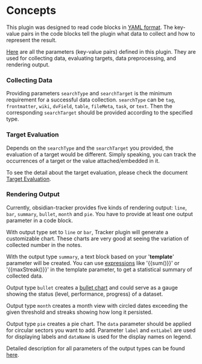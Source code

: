 # Concepts

This plugin was designed to read code blocks in [YAML format](https://en.wikipedia.org/wiki/YAML). The key-value pairs in the code blocks tell the plugin what data to collect and how to represent the result.

[Here](https://github.com/pyrochlore/obsidian-tracker/blob/master/docs/InputParameters.md) are all the parameters (key-value pairs) defined in this plugin. They are used for collecting data, evaluating targets, data preprocessing, and rendering output.

### Collecting Data

Providing parameters `searchType` and `searchTarget` is the minimum requirement for a successful data collection. `searchType` can be `tag`, `frontmatter`, `wiki`, `dvField`, `table`, `fileMeta`, `task`, or `text`. Then the corresponding `searchTarget` should be provided according to the specified type.

### Target Evaluation

Depends on the `searchType` and the `searchTarget` you provided, the evaluation of a target would be different. Simply speaking, you can track the occurrences of a target or the value attached/embedded in it.

To see the detail about the target evaluation, please check the document [Target Evaluation](https://github.com/pyrochlore/obsidian-tracker/blob/master/docs/TargetEvaluation.md).

### Rendering Output

Currently, obsidian-tracker provides five kinds of rendering output: `line`, `bar`, `summary`, `bullet`, `month` and `pie`. You have to provide at least one output parameter in a code block.

With output type set to `line` or `bar`, Tracker plugin will generate a customizable chart. These charts are very good at seeing the variation of collected number in the notes.

With the output type `summary`, a text block based on your '**template**' parameter will be created. You can use [expressions](https://github.com/pyrochlore/obsidian-tracker/blob/master/docs/Expressions.md) like '{{sum()}}' or '{{maxStreak()}}' in the template parameter, to get a statistical summary of collected data.

Output type `bullet` creates a [bullet chart](https://en.wikipedia.org/wiki/Bullet_graph) and could serve as a gauge showing the status (level, performance, progress) of a dataset.

Output type `month` creates a month view with circled dates exceeding the given threshold and streaks showing how long it persisted.

Output type `pie` creates a pie chart. The `data` parameter should be applied for circular sectors you want to add. Parameter `label` and `extLabel` are used for displaying labels and `dataName` is used for the display names on legend.

Detailed description for all parameters of the output types can be found [here](https://github.com/pyrochlore/obsidian-tracker/blob/master/docs/InputParameters.md).

